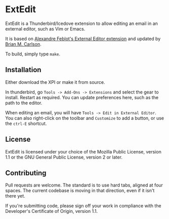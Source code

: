 ExtEdit
=======

ExtEdit is a Thunderbird/Icedove extension to allow editing an email in an
external editor, such as Vim or Emacs.

It is based on
[Alexandre Feblot's External Editor extension](http://globs.org/articles.php?lng=en&pg=2)
and updated by [Brian M. Carlson](https://github.com/bk2204/extedit).

To build, simply type `make`.

Installation
------------

Either download the XPI or make it from source.

In thunderbird, go `Tools -> Add-Ons -> Extensions` and select the
gear to install.  Restart as required.  You can update preferences
here, such as the path to the editor.

When editing an email, you will have `Tools -> Edit in External
Editor`.  You can also right-click on the toolbar and `Customize` to
add a button, or use the `ctrl-E` shortcut.

License
-------

ExtEdit is licensed under your choice of the Mozilla Public License, version 1.1
or the GNU General Public License, version 2 or later.

Contributing
------------

Pull requests are welcome.  The standard is to use hard tabs, aligned at four
spaces.  The current codebase is moving in that direction, even if it isn't
there yet.

If you're submitting code, please sign off your work in compliance with the
Developer's Certificate of Origin, version 1.1.
